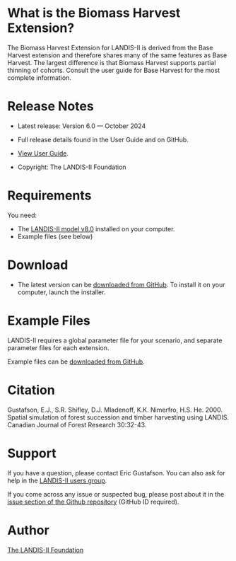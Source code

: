 # What is the Biomass Harvest Extension?

The Biomass Harvest Extension for LANDIS-II is derived from the Base Harvest extension and therefore shares many of the same features as Base Harvest. The largest difference is that Biomass Harvest supports partial thinning of cohorts.  Consult the user guide for Base Harvest for the most complete information.

# Release Notes

- Latest release: Version 6.0 — October 2024

- Full release details found in the User Guide and on GitHub.
- [View User Guide](https://github.com/LANDIS-II-Foundation/Extension-Biomass-Harvest/blob/master/docs/LANDIS-II%200Harvest%20v6%20User%20Guide.pdf).

- Copyright: The LANDIS-II Foundation

# Requirements

You need:

- The [LANDIS-II model v8.0](http://www.landis-ii.org/install) installed on your computer.
- Example files (see below)

# Download

- The latest version can be [downloaded from GitHub](https://github.com/LANDIS-II-Foundation/Extension-Biomass-Harvest/blob/master/deploy/installer/LANDIS-II-V8%20Biomass%20Harvest%206.0-setup.exe). To install it on your computer, launch the installer.

# Example Files

LANDIS-II requires a global parameter file for your scenario, and separate parameter files for each extension.

Example files can be [downloaded from GitHub](https://downgit.github.io/#/home?url=https://github.com/LANDIS-II-Foundation/Extension-Biomass-Harvest/tree/master/testings/Core8-Harvest6).

# Citation

 Gustafson, E.J., S.R. Shifley, D.J. Mladenoff, K.K. Nimerfro, H.S. He. 2000. Spatial simulation of forest succession and timber harvesting using LANDIS. Canadian Journal of Forest Research 30:32-43.

# Support

If you have a question, please contact Eric Gustafson. 
You can also ask for help in the [LANDIS-II users group](http://www.landis-ii.org/users).

If you come across any issue or suspected bug, please post about it in the [issue section of the Github repository](https://github.com/LANDIS-II-Foundation/Extension-Biomass-Harvest/issues) (GitHub ID required).

# Author

[The LANDIS-II Foundation](http://www.landis-ii.org)


